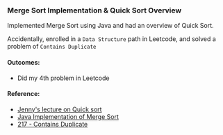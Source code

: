 ### Merge Sort Implementation & Quick Sort Overview
Implemented Merge Sort using Java and had an overview of Quick Sort. 

Accidentally, enrolled in a `Data Structure` path in Leetcode, and solved a problem of `Contains Duplicate`

#### Outcomes:
- Did my 4th problem in Leetcode

#### Reference:
- [Jenny's lecture on Quick sort](https://www.youtube.com/watch?v=QN9hnmAgmOc)
- [Java Implementation of Merge Sort](https://github.com/wannabemrrobot/becoming-leet/blob/main/courseworks/practical-data-structures-algorithms-in-java/eclipse-workspace/becoming-leet/src/algo/mergesort/mergeSort.java)
- [217 - Contains Duplicate](https://github.com/wannabemrrobot/becoming-leet/blob/main/leetcode/arrays/217-contains-duplicate/optimal-solution.java)